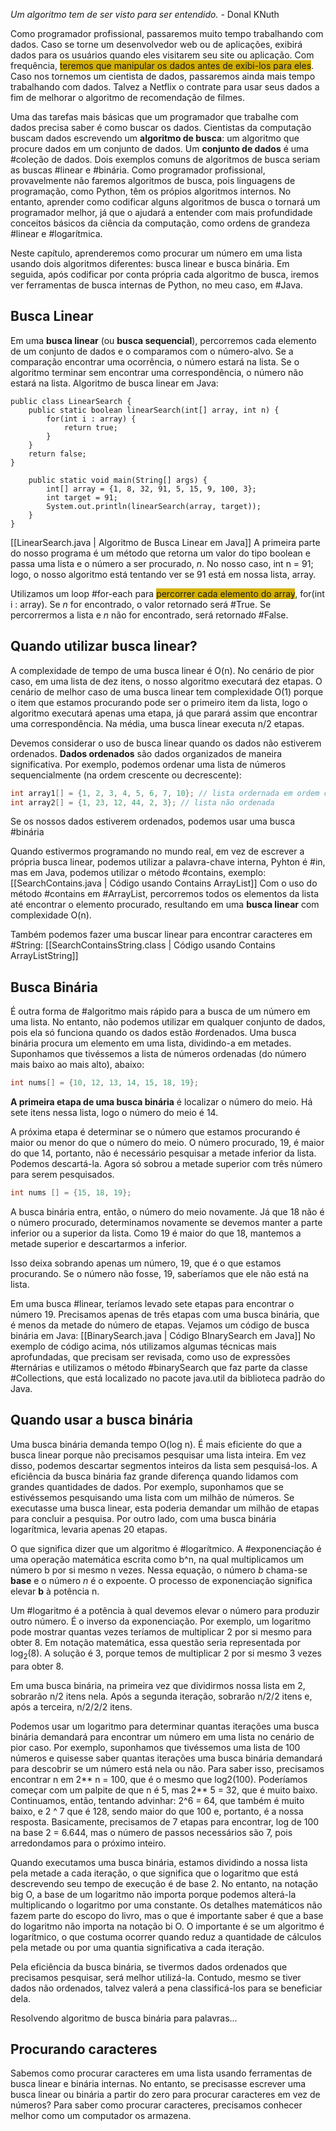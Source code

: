 *Um algoritmo tem de ser visto para ser entendido.* - Donal KNuth

Como programador profissional, passaremos muito tempo trabalhando com dados. Caso se torne um desenvolvedor web ou de aplicações, exibirá dados para os usuários quando eles visitarem seu site ou aplicação. Com frequência, <span style="background:#d4b106">teremos que manipular os dados antes de exibi-los para eles</span>. Caso nos tornemos um cientista de dados, passaremos ainda mais tempo trabalhando com dados. Talvez a Netflix o contrate para usar seus dados a fim de melhorar o algoritmo de recomendação de filmes.

Uma das tarefas mais básicas que um programador que trabalhe com dados precisa saber é como buscar os dados. Cientistas da computação buscam dados escrevendo um **algoritmo de busca**: um algoritmo que procure dados em um conjunto de dados. Um **conjunto de dados** é uma #coleção de dados. Dois exemplos comuns de algoritmos de busca seriam as buscas #linear e #binária. Como programador profissional, provavelmente não faremos algoritmos de busca, pois linguagens de programação, como Python, têm os própios algoritmos internos. No entanto, aprender como codificar alguns algoritmos de busca o tornará um programador melhor, já que o ajudará a entender com mais profundidade conceitos básicos da ciência da computação, como ordens de grandeza #linear e #logarítmica.

Neste capítulo, aprenderemos como procurar um número em uma lista usando dois algoritmos diferentes: busca linear e busca binária. Em seguida, após codificar por conta própria cada algoritmo de busca, iremos ver ferramentas de busca internas de Python, no meu caso, em #Java.

## Busca Linear
Em uma **busca linear** (ou **busca sequencial**), percorremos cada elemento de um conjunto de dados e o comparamos com o número-alvo. Se a comparação encontrar uma ocorrência, o número estará na lista. Se o algoritmo terminar sem encontrar uma correspondência, o número não estará na lista.
Algoritmo de busca linear em Java:
```run-java
public class LinearSearch {
	public static boolean linearSearch(int[] array, int n) {
		for(int i : array) {
			return true;
		}
	}
	return false;
}

	public static void main(String[] args) {
		int[] array = {1, 8, 32, 91, 5, 15, 9, 100, 3};
		int target = 91;
		System.out.println(linearSearch(array, target));
	}
}
```
[[LinearSearch.java | Algoritmo de Busca Linear em Java]]
A primeira parte do nosso programa é um método que retorna um valor do tipo boolean e passa uma lista e o número a ser procurado, *n*.
No nosso caso, int n = 91; logo, o nosso algoritmo está tentando ver se 91 está em nossa lista, array.

Utilizamos um loop #for-each para <span style="background:#d4b106">percorrer cada elemento do array</span>, for(int i : array). Se *n* for encontrado, o valor retornado será #True. Se percorrermos a lista e *n* não for encontrado, será retornado #False.

## Quando utilizar busca linear?
A complexidade de tempo de uma busca linear é O(n). No cenário de pior caso, em uma lista de dez itens, o nosso algoritmo executará dez etapas. O cenário de melhor caso de uma busca linear tem complexidade O(1) porque o item que estamos procurando pode ser o primeiro item da lista, logo o algoritmo executará apenas uma etapa, já que parará assim que encontrar uma correspondência. Na média, uma busca linear executa n/2 etapas.

Devemos considerar o uso de busca linear quando os dados não estiverem ordenados. **Dados ordenados** são dados organizados de maneira significativa. Por exemplo, podemos ordenar uma lista de números sequencialmente (na ordem crescente ou decrescente):
```java
int array1[] = {1, 2, 3, 4, 5, 6, 7, 10}; // lista ordernada em ordem crescente
int array2[] = {1, 23, 12, 44, 2, 3}; // lista não ordenada
```
Se os nossos dados estiverem ordenados, podemos usar uma busca #binária 

Quando estivermos programando no mundo real, em vez de escrever a própria busca linear, podemos utilizar a palavra-chave interna, Pyhton é #in, mas em Java, podemos utilizar o método #contains, exemplo:
[[SearchContains.java | Código usando Contains ArrayList]]
Com o uso do método #contains em #ArrayList, percorremos todos os elementos da lista até encontrar o elemento procurado, resultando em uma **busca linear** com complexidade O(n).

Também podemos fazer uma buscar linear para encontrar caracteres em #String:
[[SearchContainsString.class | Código usando Contains ArrayListString]]

## Busca Binária
É outra forma de #algoritmo mais rápido para a busca de um número em uma lista. No entanto, não podemos utilizar em qualquer conjunto de dados, pois ela só funciona quando os dados estão #ordenados. Uma busca binária procura um elemento em uma lista, dividindo-a em metades. Suponhamos que tivéssemos a lista de números ordenadas (do número mais baixo ao mais alto), abaixo:
```java
int nums[] = {10, 12, 13, 14, 15, 18, 19};
```
**A primeira etapa de uma busca binária** é localizar o número do meio. Há sete itens nessa lista, logo o número do meio é 14.

A próxima etapa é determinar se o número que estamos procurando é maior ou menor do que o número do meio. O número procurado, 19, é maior do que 14, portanto, não é necessário pesquisar a metade inferior da lista. Podemos descartá-la. Agora só sobrou a metade superior com três número para serem pesquisados.

```java
int nums [] = {15, 18, 19};
```
A busca binária entra, então, o número do meio novamente.
Já que 18 não é o número procurado, determinamos novamente se devemos manter a parte inferior ou a superior da lista. Como 19 é maior do que 18, mantemos a metade superior e descartarmos a inferior.

Isso deixa sobrando apenas um número, 19, que é o que estamos procurando. Se o número não fosse, 19, saberíamos que ele não está na lista.

Em uma busca #linear, teríamos levado sete etapas para encontrar o número 19. Precisamos apenas de três etapas com uma busca binária, que é menos da metade do número de etapas.
Vejamos um código de busca binária em Java:
[[BinarySearch.java | Código BInarySearch em Java]]
No exemplo de código acima, nós utilizamos algumas técnicas mais aprofundadas, que precisam ser revisada, como uso de expressões #ternárias e utilizamos o método #binarySearch que faz parte da classe #Collections, que está localizado no pacote java.util da biblioteca padrão do Java.

## Quando usar a busca binária
Uma busca binária demanda tempo O(log n). É mais eficiente do que a busca linear porque não precisamos pesquisar uma lista inteira. Em vez disso, podemos descartar segmentos inteiros da lista sem pesquisá-los. A eficiência da busca binária faz grande diferença quando lidamos com grandes quantidades de dados. Por exemplo, suponhamos que se estivéssemos pesquisando uma lista com um milhão de números. Se executasse uma busca linear, esta poderia demandar um milhão de etapas para concluir a pesquisa. Por outro lado, com uma busca binária logarítmica, levaria apenas 20 etapas.

O que significa dizer que um algoritmo é #logarítmico. A #exponenciação é uma operação matemática escrita como b^n, na qual multiplicamos um número b por si mesmo n vezes. Nessa equação, o número *b* chama-se **base** e o número *n* é o expoente. O processo de exponenciação significa elevar **b** à potência n. 

Um #logaritmo é a potência à qual devemos elevar o número para produzir outro número. É o inverso da exponenciação. Por exemplo, um logaritmo pode mostrar quantas vezes teríamos de multiplicar 2 por si mesmo para obter 8. Em notação matemática, essa questão seria representada por log<sub>2</sub>(8). A solução é 3, porque temos de multiplicar 2 por si mesmo 3 vezes para obter 8. 

Em uma busca binária, na primeira vez que dividirmos nossa lista em 2, sobrarão n/2 itens nela. Após a segunda iteração, sobrarão n/2/2 itens e, após a terceira, n/2/2/2 itens. 

Podemos usar um logaritmo para determinar quantas iterações uma busca binária demandará para encontrar um número em uma lista no cenário de pior caso. Por exemplo, suponhamos que tivéssemos uma lista de 100 números e quisesse saber quantas iterações uma busca binária demandará para descobrir se um número está nela ou não. Para saber isso, precisamos encontrar n em 2** n = 100, que é o mesmo que log2(100). Poderíamos começar com um palpite de que n é 5, mas 2** 5 = 32, que é muito baixo. Continuamos, então, tentando advinhar: 2^6 = 64, que também é muito baixo, e 2 ^ 7 que é 128, sendo maior do que 100 e, portanto, é a nossa resposta. Basicamente, precisamos de 7 etapas para encontrar, log de 100 na base 2 = 6.644,  mas o número de passos necessários são 7, pois arredondamos para o próximo inteiro.

Quando executamos uma busca binária, estamos dividindo a nossa lista pela metade a cada iteração, o que significa que o logaritmo que está descrevendo seu tempo de execução é de base 2. No entanto, na notação big O, a base de um logaritmo não importa porque podemos alterá-la multiplicando o logaritmo por uma constante. Os detalhes matemáticos não fazem parte do escopo do livro, mas o que é importante saber é que a base do logaritmo não importa na notação bi O. O importante é se um algoritmo é logarítmico, o que costuma ocorrer quando reduz a quantidade de cálculos pela metade ou por uma quantia significativa a cada iteração. 

Pela eficiência da busca binária, se tivermos dados ordenados que precisamos pesquisar, será melhor utilizá-la. Contudo, mesmo se tiver dados não ordenados, talvez valerá a pena classificá-los para se beneficiar dela. 

Resolvendo algoritmo de busca binária para palavras...

## Procurando caracteres
Sabemos como procurar caracteres em uma lista usando ferramentas de busca linear e binária internas. No entanto, se precisasse escrever uma busca linear ou binária a partir do zero para procurar caracteres em vez de números? Para saber como procurar caracteres, precisamos conhecer melhor como um computador os armazena.


